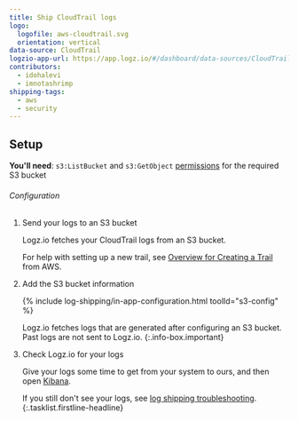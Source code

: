 ```yaml
---
title: Ship CloudTrail logs
logo:
  logofile: aws-cloudtrail.svg
  orientation: vertical
data-source: CloudTrail
logzio-app-url: https://app.logz.io/#/dashboard/data-sources/CloudTrail
contributors:
  - idohalevi
  - imnotashrimp
shipping-tags:
  - aws
  - security
---
```


## Setup

**You'll need**:
`s3:ListBucket` and `s3:GetObject` [permissions](https://support.logz.io/hc/en-us/articles/209486129-Troubleshooting-AWS-IAM-Configuration-for-retrieving-logs-from-a-S3-Bucket) for the required S3 bucket

###### Configuration

1.  Send your logs to an S3 bucket

    Logz.io fetches your CloudTrail logs from an S3 bucket.

    For help with setting up a new trail, see [Overview for Creating a Trail](https://docs.aws.amazon.com/awscloudtrail/latest/userguide/cloudtrail-create-and-update-a-trail.html) from AWS.

2.  Add the S3 bucket information

    {% include log-shipping/in-app-configuration.html toolId="s3-config" %}

    <!-- logzio-inject:s3-config -->

      Logz.io fetches logs that are generated after configuring an S3 bucket.
      Past logs are not sent to Logz.io.
      {:.info-box.important}

3.  Check Logz.io for your logs

    Give your logs some time to get from your system to ours, and then open [Kibana](https://app.logz.io/#/dashboard/kibana).

    If you still don't see your logs, see [log shipping troubleshooting]({{site.baseurl}}/user-guide/log-shipping/log-shipping-troubleshooting.html).
{:.tasklist.firstline-headline}